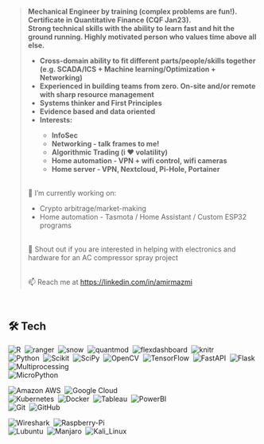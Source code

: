 > <b>Mechanical Engineer by training (complex problems are fun!). Certificate in Quantitative Finance (CQF Jan23).  
> Strong technical skills with the ability to learn fast and hit the ground running. Highly motivated person who values time above all else.
> <ul>
>   <li>Cross-domain ability to fit different parts/people/skills together (e.g. SCADA/ICS + Machine learning/Optimization + Networking)</li>
>   <li>Experienced in building teams from zero. On-site and/or remote with sharp resource management</li>
>   <li>Systems thinker and First Principles</li>
>   <li>Evidence based and data oriented</li>
>   <li>Interests:</li> 
>         <ul>
>           <li>InfoSec</li>
>           <li>Networking - talk frames to me!</li>
>           <li>Algorithmic Trading (i &#10084 volatility)</li>
>           <li>Home automation - VPN + wifi control, wifi cameras</li>
>           <li>Home server - VPN, Nextcloud, Pi-Hole, Portainer</li>
>         </ul>  
> </ul>
> </b>
> <br>
> 🔭 I’m currently working on:
>   <ul>
>     <li>Crypto arbitrage/market-making</li>
>     <li>Home automation - Tasmota / Home Assistant / Custom ESP32 programs</li>
>   </ul>
>
><br> 🤔 Shout out if you are interested in helping with electronics and hardware for an AC compressor spray project 
> 
><br> 📫 Reach me at https://linkedin.com/in/amirmazmi
>
 




<br>
    

## 🛠️ Tech
![R](https://img.shields.io/badge/-R-555?style=flat&logo=R)&nbsp;
![ranger](https://img.shields.io/badge/-Ranger-555?style=flat)&nbsp;
![snow](https://img.shields.io/badge/-Snow-555?style=flat)&nbsp;
![quantmod](https://img.shields.io/badge/-Quantmod-555?style=flat)&nbsp;
![flexdashboard](https://img.shields.io/badge/-Flexdashboard-555?style=flat)&nbsp;
![knitr](https://img.shields.io/badge/-knitr-555?style=flat)&nbsp;\
![Python](https://img.shields.io/badge/-Python-555?style=flat&logo=python)&nbsp;
![Scikit](https://img.shields.io/badge/-ScikitLearn-555?style=flat&logo=scikit-learn)&nbsp;
![SciPy](https://img.shields.io/badge/-SciPy-555?style=flat&logo=scipy)&nbsp;
![OpenCV](https://img.shields.io/badge/-OpenCV-555?style=flat&logo=opencv)&nbsp;
![TensorFlow](https://img.shields.io/badge/-TensorFlow-555?style=flat&logo=tensorflow)&nbsp;
![FastAPI](https://img.shields.io/badge/-FastAPI-555?style=flat&logo=fastapi)&nbsp;
![Flask](https://img.shields.io/badge/-Flask-555?style=flat&logo=flask)&nbsp;
![Multiprocessing](https://img.shields.io/badge/-multiprocessing-555?style=flat)&nbsp;\
![MicroPython](https://img.shields.io/badge/-MicroPython-555?style=flat&logo=micropython)&nbsp;


![Amazon AWS](https://img.shields.io/badge/-Amazon%20AWS-555?style=flat&logo=amazonaws)&nbsp;
![Google Cloud](https://img.shields.io/badge/-Google%20Cloud-555?style=flat&logo=googlecloud)&nbsp;\
![Kubernetes](https://img.shields.io/badge/-Kubernetes-555?style=flat&logo=kubernetes)&nbsp;
![Docker](https://img.shields.io/badge/-Docker-555?style=flat&logo=Docker)&nbsp;
![Tableau](https://img.shields.io/badge/-Tableau-555?style=flat&logo=tableau)&nbsp;
![PowerBI](https://img.shields.io/badge/-PowerBI-555?style=flat&logo=powerbi)&nbsp;\
![Git](https://img.shields.io/badge/-Git-555?style=flat&logo=git)&nbsp;
![GitHub](https://img.shields.io/badge/-GitHub-555?style=flat&logo=github)&nbsp;

![Wireshark](https://img.shields.io/badge/-Wireshark-555?style=flat&logo=wireshark)&nbsp;
![Raspberry-Pi](https://img.shields.io/badge/-RaspberryPi-555?style=flat&logo=raspberrypi)&nbsp;\
![Lubuntu](https://img.shields.io/badge/-Lubuntu-555?style=flat&logo=Lubuntu)&nbsp;
![Manjaro](https://img.shields.io/badge/-Manjaro-555?style=flat&logo=manjaro)&nbsp;
![Kali_Linux](https://img.shields.io/badge/-Kali%20Linux-555?style=flat&logo=kalilinux)&nbsp;

<!-- 
Icons - https://github.com/simple-icons/simple-icons/blob/develop/slugs.md 
-->



<!--
**amirmazmi/amirmazmi** is a ✨ _special_ ✨ repository because its `README.md` (this file) appears on your GitHub profile.
- 🔭 I’m currently working on ...
- 🌱 I’m currently learning ...
- 👯 I’m looking to collaborate on ...
- 🤔 I’m looking for help with ...
- 💬 Ask me about ...
- 📫 How to reach me: ...
- 😄 Pronouns: ...
- ⚡ Fun fact: ...
-->


  
